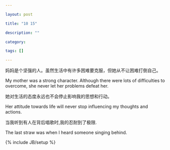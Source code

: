 ```yaml
---

layout: post

title: "10 15"

description: ""

category: 

tags: []

---
```






妈妈是个坚强的人。虽然生活中有许多困难要克服，但她从不让困难打倒自己。

My mother was a strong character. Although there were lots of difficulties to overcome, she never let her problems defeat her. 

她对生活的态度永远也不会停止影响我的思想和行动。

Her attitude towards life will never stop influencing my thoughts and actions. 

当我听到有人在背后唱歌时,我的忍耐到了极限.

The last straw was when I heard someone singing behind.





{% include JB/setup %}
